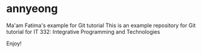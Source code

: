 # annyeong
Ma'am Fatima's example  for Git tutorial
This is an example repository for Git tutorial for IT 332: Integrative Programming and Technologies

Enjoy!


